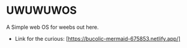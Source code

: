 # UWUWUWOS

A Simple web OS for weebs out here.

- Link for the curious: [https://bucolic-mermaid-675853.netlify.app/]
